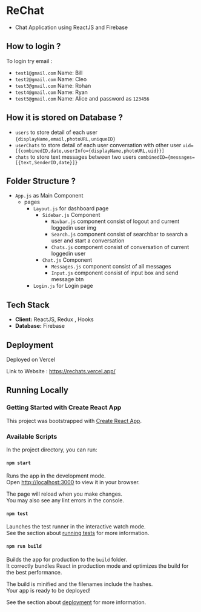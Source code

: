 # ReChat

- Chat Application using ReactJS and Firebase

## How to login ?

To login
try email :

- `test1@gmail.com` Name: Bill
- `test2@gmail.com` Name: Cleo
- `test3@gmail.com` Name: Rohan
- `test4@gmail.com` Name: Ryan
- `test5@gmail.com` Name: Alice
  and password as `123456`

## How it is stored on Database ?

- `users` to store detail of each user `{displayName,email,photoURL,uniqueID}`
- `userChats` to store detail of each user conversation with other user `uid=[{combinedID,date,userInfo={displayName,photoURL,uid}}]`
- `chats` to store text messages between two users `combinedID={messages=[{text,SenderID,date}]}`

## Folder Structure ?

- `App.js` as Main Component
  - pages
    - `Layout.js` for dashboard page
      - `Sidebar.js` Component
        - `Navbar.js` component consist of logout and current loggedin user img
        - `Search.js` component consist of searchbar to search a user and start a conversation
        - `Chats.js` component consist of conversation of current loggedin user
      - `Chat.js` Component
        - `Messages.js` component consist of all messages
        - `Input.js` component consist of input box and send message btn
    - `Login.js` for Login page

## Tech Stack

- **Client:** ReactJS, Redux , Hooks
- **Database:** Firebase

## Deployment

Deployed on Vercel

Link to Website : https://rechats.vercel.app/

## Running Locally

### Getting Started with Create React App

This project was bootstrapped with [Create React App](https://github.com/facebook/create-react-app).

### Available Scripts

In the project directory, you can run:

#### `npm start`

Runs the app in the development mode.\
Open [http://localhost:3000](http://localhost:3000) to view it in your browser.

The page will reload when you make changes.\
You may also see any lint errors in the console.

#### `npm test`

Launches the test runner in the interactive watch mode.\
See the section about [running tests](https://facebook.github.io/create-react-app/docs/running-tests) for more information.

#### `npm run build`

Builds the app for production to the `build` folder.\
It correctly bundles React in production mode and optimizes the build for the best performance.

The build is minified and the filenames include the hashes.\
Your app is ready to be deployed!

See the section about [deployment](https://facebook.github.io/create-react-app/docs/deployment) for more information.
